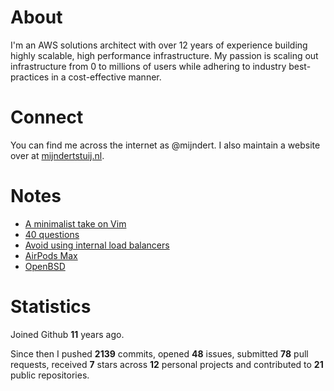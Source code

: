 # About

I'm an AWS solutions architect with over 12 years of experience building highly scalable, high performance infrastructure. My passion is scaling out infrastructure from 0 to millions of users while adhering to industry best-practices in a cost-effective manner.

# Connect

You can find me across the internet as @mijndert. I also maintain a website over at [mijndertstuij.nl](https://mijndertstuij.nl/).

# Notes

<!-- BLOGPOSTS:START -->
- [A minimalist take on Vim](https://mijndertstuij.nl/writing/a-minimalist-take-on-vim)
- [40 questions](https://mijndertstuij.nl/writing/40-questions)
- [Avoid using internal load balancers](https://mijndertstuij.nl/writing/avoid-using-internal-load-balancers)
- [AirPods Max](https://mijndertstuij.nl/writing/airpods-max)
- [OpenBSD](https://mijndertstuij.nl/writing/openbsd)
<!-- BLOGPOSTS:END -->

# Statistics

Joined Github **11** years ago.

Since then I pushed **2139** commits, opened **48** issues, submitted **78** pull requests, received **7** stars across **12** personal projects and contributed to **21** public repositories.